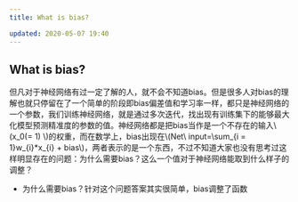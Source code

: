 ```yaml
---
title: What is bias?

updated: 2020-05-07 19:40
---
```


## What is bias?

但凡对于神经网络有过一定了解的人，就不会不知道bias。但是很多人对bias的理解也就只停留在了一个简单的阶段即bias偏差值和学习率一样，都只是神经网络的一个参数，我们训练神经网络，就是通过多次迭代，找出现有训练集下的能够最大化模型预测精准度的参数的值。神经网络都是把bias当作是一个不存在的输入\\(x_0(= 1) \\)的权重，而在数学上，bias出现在\\(Net\ input=\sum_{i = 1}w_{i}*x_{i} + bias\\)，两者表示的是一个东西，不过不知道大家也没有思考过这样明显存在的问题：为什么需要bias？这么一个值对于神经网络能取到什么样子的调整？
- 为什么需要bias？针对这个问题答案其实很简单，bias调整了函数

